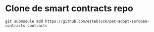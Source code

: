 # Clone de smart contracts repo
```
git submodule add https://github.com/esteblock/pet-adopt-soroban-contracts contracts
```
